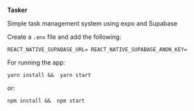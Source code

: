 
**Tasker**

Simple task management system using expo and Supabase

Create a `.env` file and add the following:

`
REACT_NATIVE_SUPABASE_URL=
REACT_NATIVE_SUPABASE_ANON_KEY=
`

For running the app:

``
yarn install && 
yarn start
``

or:

``
npm install && 
npm start
``
